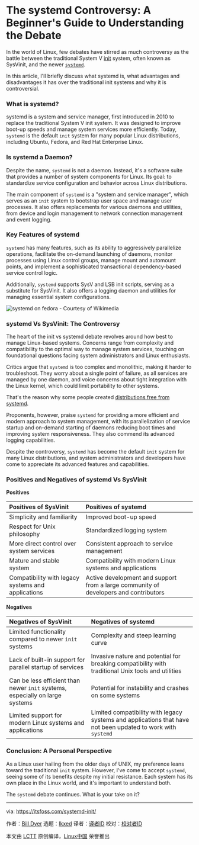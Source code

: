 [#]: subject: "The systemd Controversy: A Beginner's Guide to Understanding the Debate"
[#]: via: "https://itsfoss.com/systemd-init/"
[#]: author: "Bill Dyer https://itsfoss.com/author/bill/"
[#]: collector: "lkxed"
[#]: translator: " "
[#]: reviewer: " "
[#]: publisher: " "
[#]: url: " "

The systemd Controversy: A Beginner's Guide to Understanding the Debate
======

In the world of Linux, few debates have stirred as much controversy as the battle between the traditional System V [init][1] system, often known as SysVinit, and the newer [`systemd`][2].

In this article, I'll briefly discuss what systemd is, what advantages and disadvantages it has over the traditional init systems and why it is controversial.

### What is systemd?

systemd is a system and service manager, first introduced in 2010 to replace the traditional System V init system. It was designed to improve boot-up speeds and manage system services more efficiently. Today, `systemd` is the default `init` system for many popular Linux distributions, including Ubuntu, Fedora, and Red Hat Enterprise Linux.

### Is systemd a Daemon?

Despite the name, `systemd` is not a daemon. Instead, it's a software suite that provides a number of system components for Linux. Its goal: to standardize service configuration and behavior across Linux distributions.

The main component of `systemd` is a "system and service manager", which serves as an `init` system to bootstrap user space and manage user processes. It also offers replacements for various daemons and utilities, from device and login management to network connection management and event logging.

### Key Features of systemd

`systemd` has many features, such as its ability to aggressively parallelize operations, facilitate the on-demand launching of daemons, monitor processes using Linux control groups, manage mount and automount points, and implement a sophisticated transactional dependency-based service control logic.

Additionally, `systemd` supports SysV and LSB init scripts, serving as a substitute for SysVinit. It also offers a logging daemon and utilities for managing essential system configurations.

![systemd on fedora - Courtesy of Wikimedia][3]

### systemd Vs SysVinit: The Controversy

The heart of the init vs systemd debate revolves around how best to manage Linux-based systems. Concerns range from complexity and compatibility to the optimal way to manage system services, touching on foundational questions facing system administrators and Linux enthusiasts.

Critics argue that `systemd` is too complex and monolithic, making it harder to troubleshoot. They worry about a single point of failure, as all services are managed by one daemon, and voice concerns about tight integration with the Linux kernel, which could limit portability to other systems.

That's the reason why some people created [distributions free from systemd][4].

Proponents, however, praise `systemd` for providing a more efficient and modern approach to system management, with its parallelization of service startup and on-demand starting of daemons reducing boot times and improving system responsiveness. They also commend its advanced logging capabilities.

Despite the controversy, `systemd` has become the default `init` system for many Linux distributions, and system administrators and developers have come to appreciate its advanced features and capabilities.

### Positives and Negatives of systemd Vs SysVinit

**Positives**

| Positives of SysVinit | Positives of systemd |
| :- | :- |
| Simplicity and familiarity | Improved boot-up speed |
| Respect for Unix philosophy | Standardized logging system |
| More direct control over system services | Consistent approach to service management |
| Mature and stable system | Compatibility with modern Linux systems and applications |
| Compatibility with legacy systems and applications | Active development and support from a large community of developers and contributors |

**Negatives**

| Negatives of SysVinit | Negatives of systemd |
| :- | :- |
| Limited functionality compared to newer `init` systems | Complexity and steep learning curve |
| Lack of built-in support for parallel startup of services | Invasive nature and potential for breaking compatibility with traditional Unix tools and utilities |
| Can be less efficient than newer `init` systems, especially on large systems | Potential for instability and crashes on some systems |
| Limited support for modern Linux systems and applications | Limited compatibility with legacy systems and applications that have not been updated to work with `systemd` |

### Conclusion: A Personal Perspective

As a Linux user hailing from the older days of UNIX, my preference leans toward the traditional `init` system. However, I've come to accept `systemd`, seeing some of its benefits despite my initial resistance. Each system has its own place in the Linux world, and it's important to understand both.

The `systemd` debate continues. What is your take on it?

--------------------------------------------------------------------------------

via: https://itsfoss.com/systemd-init/

作者：[Bill Dyer][a]
选题：[lkxed][b]
译者：[译者ID](https://github.com/译者ID)
校对：[校对者ID](https://github.com/校对者ID)

本文由 [LCTT](https://github.com/LCTT/TranslateProject) 原创编译，[Linux中国](https://linux.cn/) 荣誉推出

[a]: https://itsfoss.com/author/bill/
[b]: https://github.com/lkxed/
[1]: https://en.wikipedia.org:443/wiki/Init
[2]: https://systemd.io:443/
[3]: https://itsfoss.com/content/images/2023/07/Systemd-on-fedora.png
[4]: https://itsfoss.com/systemd-free-distros/
